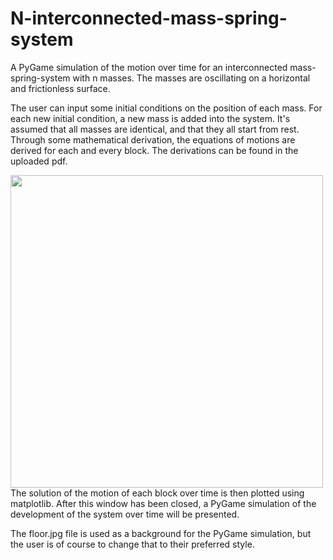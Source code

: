 # N-interconnected-mass-spring-system
A PyGame simulation of the motion over time for an interconnected mass-spring-system with n masses. The masses are oscillating on a horizontal and frictionless surface.

The user can input some initial conditions on the position of each mass. For each new initial condition, a new mass is added into the system. 
It's assumed that all masses are identical, and that they all start from rest. Through some mathematical derivation, the equations of motions are derived for each and every block. The derivations can be found in the uploaded pdf. 

<img align = "left" src = "https://user-images.githubusercontent.com/121384892/212168393-e093951a-aa1e-47f9-a099-1126ce9dd005.png" width = 500, length = 250 >

The solution of the motion of each block over time is then plotted using matplotlib. After this window has been closed, a PyGame simulation of the development of the system over time will be presented. 

The floor.jpg file is used as a background for the PyGame simulation, but the user is of course to change that to their preferred style. 
